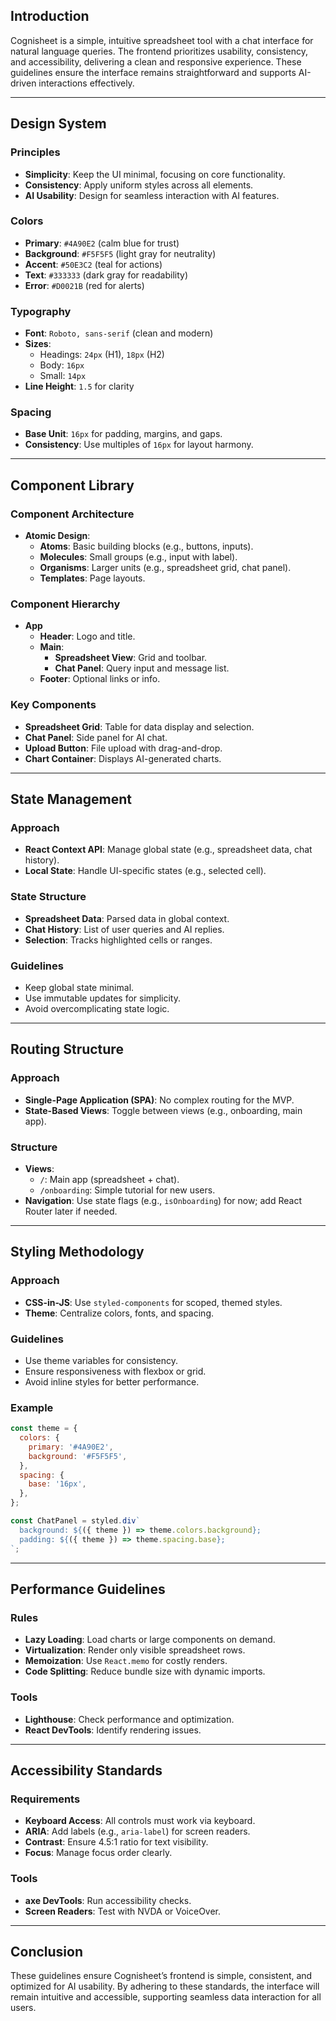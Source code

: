 ## Introduction

Cognisheet is a simple, intuitive spreadsheet tool with a chat interface for natural language queries. The frontend prioritizes usability, consistency, and accessibility, delivering a clean and responsive experience. These guidelines ensure the interface remains straightforward and supports AI-driven interactions effectively.

---

## Design System

### Principles

- **Simplicity**: Keep the UI minimal, focusing on core functionality.
- **Consistency**: Apply uniform styles across all elements.
- **AI Usability**: Design for seamless interaction with AI features.

### Colors

- **Primary**: `#4A90E2` (calm blue for trust)
- **Background**: `#F5F5F5` (light gray for neutrality)
- **Accent**: `#50E3C2` (teal for actions)
- **Text**: `#333333` (dark gray for readability)
- **Error**: `#D0021B` (red for alerts)

### Typography

- **Font**: `Roboto, sans-serif` (clean and modern)
- **Sizes**:
    - Headings: `24px` (H1), `18px` (H2)
    - Body: `16px`
    - Small: `14px`
- **Line Height**: `1.5` for clarity

### Spacing

- **Base Unit**: `16px` for padding, margins, and gaps.
- **Consistency**: Use multiples of `16px` for layout harmony.

---

## Component Library

### Component Architecture

- **Atomic Design**:
    - **Atoms**: Basic building blocks (e.g., buttons, inputs).
    - **Molecules**: Small groups (e.g., input with label).
    - **Organisms**: Larger units (e.g., spreadsheet grid, chat panel).
    - **Templates**: Page layouts.

### Component Hierarchy

- **App**
    - **Header**: Logo and title.
    - **Main**:
        - **Spreadsheet View**: Grid and toolbar.
        - **Chat Panel**: Query input and message list.
    - **Footer**: Optional links or info.

### Key Components

- **Spreadsheet Grid**: Table for data display and selection.
- **Chat Panel**: Side panel for AI chat.
- **Upload Button**: File upload with drag-and-drop.
- **Chart Container**: Displays AI-generated charts.

---

## State Management

### Approach

- **React Context API**: Manage global state (e.g., spreadsheet data, chat history).
- **Local State**: Handle UI-specific states (e.g., selected cell).

### State Structure

- **Spreadsheet Data**: Parsed data in global context.
- **Chat History**: List of user queries and AI replies.
- **Selection**: Tracks highlighted cells or ranges.

### Guidelines

- Keep global state minimal.
- Use immutable updates for simplicity.
- Avoid overcomplicating state logic.

---

## Routing Structure

### Approach

- **Single-Page Application (SPA)**: No complex routing for the MVP.
- **State-Based Views**: Toggle between views (e.g., onboarding, main app).

### Structure

- **Views**:
    - `/`: Main app (spreadsheet + chat).
    - `/onboarding`: Simple tutorial for new users.
- **Navigation**: Use state flags (e.g., `isOnboarding`) for now; add React Router later if needed.

---

## Styling Methodology

### Approach

- **CSS-in-JS**: Use `styled-components` for scoped, themed styles.
- **Theme**: Centralize colors, fonts, and spacing.

### Guidelines

- Use theme variables for consistency.
- Ensure responsiveness with flexbox or grid.
- Avoid inline styles for better performance.

### Example

```jsx
const theme = {
  colors: {
    primary: '#4A90E2',
    background: '#F5F5F5',
  },
  spacing: {
    base: '16px',
  },
};

const ChatPanel = styled.div`
  background: ${({ theme }) => theme.colors.background};
  padding: ${({ theme }) => theme.spacing.base};
`;

```

---

## Performance Guidelines

### Rules

- **Lazy Loading**: Load charts or large components on demand.
- **Virtualization**: Render only visible spreadsheet rows.
- **Memoization**: Use `React.memo` for costly renders.
- **Code Splitting**: Reduce bundle size with dynamic imports.

### Tools

- **Lighthouse**: Check performance and optimization.
- **React DevTools**: Identify rendering issues.

---

## Accessibility Standards

### Requirements

- **Keyboard Access**: All controls must work via keyboard.
- **ARIA**: Add labels (e.g., `aria-label`) for screen readers.
- **Contrast**: Ensure 4.5:1 ratio for text visibility.
- **Focus**: Manage focus order clearly.

### Tools

- **axe DevTools**: Run accessibility checks.
- **Screen Readers**: Test with NVDA or VoiceOver.

---

## Conclusion

These guidelines ensure Cognisheet’s frontend is simple, consistent, and optimized for AI usability. By adhering to these standards, the interface will remain intuitive and accessible, supporting seamless data interaction for all users.